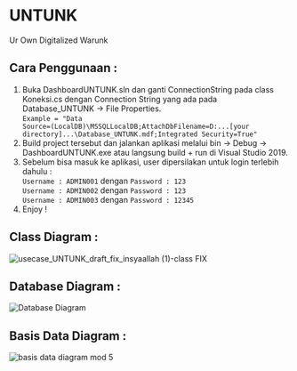 # UNTUNK
Ur Own Digitalized Warunk

## Cara Penggunaan :
1. Buka DashboardUNTUNK.sln dan ganti ConnectionString pada class Koneksi.cs dengan Connection String yang ada pada Database_UNTUNK -> File Properties.
   <br>
   <code>Example = "Data Source=(LocalDB)\MSSQLLocalDB;AttachDbFilename=D:\...[your directory]...\Database_UNTUNK.mdf;Integrated Security=True"</code>
2. Build project tersebut dan jalankan aplikasi melalui bin -> Debug -> DashboardUNTUNK.exe atau langsung build + run di Visual Studio 2019.
3. Sebelum bisa masuk ke aplikasi, user dipersilakan untuk login terlebih dahulu : 
   <br>
   <code>Username : ADMIN001</code> dengan <code>Password : 123</code>
   <br>
   <code>Username : ADMIN002</code> dengan <code>Password : 123</code>
   <br>
   <code>Username : ADMIN003</code> dengan <code>Password : 12345</code>
   <br>
4. Enjoy !


## Class Diagram :

![usecase_UNTUNK_draft_fix_insyaallah (1)-class FIX](https://user-images.githubusercontent.com/73099427/115739868-7eb47e00-a3b8-11eb-8d33-284e48958799.png)

## Database Diagram :

![Database Diagram](https://user-images.githubusercontent.com/73093118/117394537-892a5800-af20-11eb-893d-e4bb5f3d9430.jpg)

## Basis Data Diagram :

![basis data diagram mod 5](https://user-images.githubusercontent.com/75015733/117403100-d6fb8c00-af31-11eb-8ffc-9451c039af23.png)



